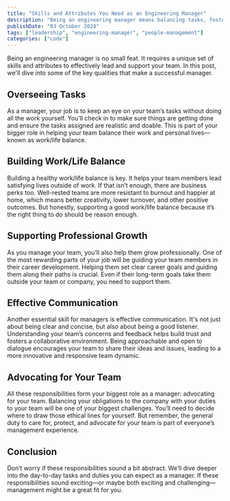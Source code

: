 ```yaml
---
title: "Skills and Attributes You Need as an Engineering Manager"
description: "Being an engineering manager means balancing tasks, fostering work/life balance, supporting growth, communicating effectively, and advocating for your team."
publishDate: "03 October 2024"
tags: ["leadership", "engineering-manager", "people-management"]
categories: ["code"]
---
```


Being an engineering manager is no small feat. It requires a unique set of skills and attributes to effectively lead and support your team. In this post, we'll dive into some of the key qualities that make a successful manager.

## Overseeing Tasks

As a manager, your job is to keep an eye on your team’s tasks without doing all the work yourself. You’ll check in to make sure things are getting done and ensure the tasks assigned are realistic and doable. This is part of your bigger role in helping your team balance their work and personal lives—known as work/life balance.

## Building Work/Life Balance

Building a healthy work/life balance is key. It helps your team members lead satisfying lives outside of work. If that isn’t enough, there are business perks too. Well-rested teams are more resistant to burnout and happier at home, which means better creativity, lower turnover, and other positive outcomes. But honestly, supporting a good work/life balance because it’s the right thing to do should be reason enough.

## Supporting Professional Growth

As you manage your team, you’ll also help them grow professionally. One of the most rewarding parts of your job will be guiding your team members in their career development. Helping them set clear career goals and guiding them along their paths is crucial. Even if their long-term goals take them outside your team or company, you need to support them.

## Effective Communication

Another essential skill for managers is effective communication. It's not just about being clear and concise, but also about being a good listener. Understanding your team’s concerns and feedback helps build trust and fosters a collaborative environment. Being approachable and open to dialogue encourages your team to share their ideas and issues, leading to a more innovative and responsive team dynamic.

## Advocating for Your Team

All these responsibilities form your biggest role as a manager: advocating for your team. Balancing your obligations to the company with your duties to your team will be one of your biggest challenges. You’ll need to decide where to draw those ethical lines for yourself. But remember, the general duty to care for, protect, and advocate for your team is part of everyone’s management experience.

## Conclusion

Don’t worry if these responsibilities sound a bit abstract. We’ll dive deeper into the day-to-day tasks and duties you can expect as a manager. If these responsibilities sound exciting—or maybe both exciting and challenging—management might be a great fit for you.
